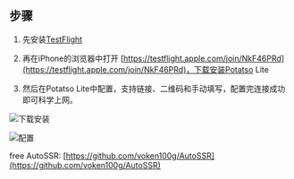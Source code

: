 ## 步骤

1. 先安装[TestFlight](https://itunes.apple.com/us/app/testflight/id899247664?mt=8)

1. 再在iPhone的浏览器中打开 [https://testflight.apple.com/join/NkF46PRd](https://testflight.apple.com/join/NkF46PRd)，下载安装Potatso Lite

1. 然后在Potatso Lite中配置，支持链接、二维码和手动填写，配置完连接成功即可科学上网。


![下载安装](https://upload-images.jianshu.io/upload_images/4171647-e2aa3d62fe8da37a.png?imageMogr2/auto-orient/strip%7CimageView2/2/w/1240)

![配置](https://upload-images.jianshu.io/upload_images/4171647-e16c9e576fcf2c06.png?imageMogr2/auto-orient/strip%7CimageView2/2/w/1240)


free AutoSSR: [https://github.com/voken100g/AutoSSR](https://github.com/voken100g/AutoSSR)
